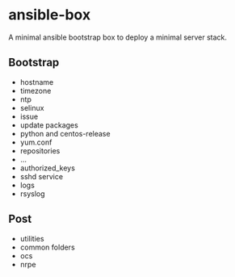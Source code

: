ansible-box
===========

A minimal ansible bootstrap box to deploy a minimal server stack.

Bootstrap
---------
- hostname
- timezone
- ntp
- selinux
- issue
- update packages
- python and centos-release
- yum.conf
- repositories
- ...
- authorized_keys
- sshd service
- logs
- rsyslog

Post
----
- utilities
- common folders
- ocs
- nrpe
